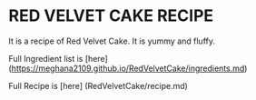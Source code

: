 <h1>RED VELVET CAKE RECIPE</h1>


<p>
It is a recipe of Red Velvet Cake. It is yummy and fluffy.

</p>

<p>

Full Ingredient list is [here] (https://meghana2109.github.io/RedVelvetCake/ingredients.md)

</p>

<p>
Full Recipe is [here] (RedVelvetCake/recipe.md)

</p>